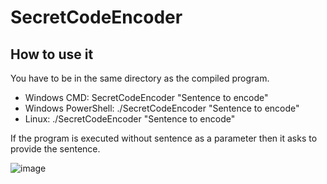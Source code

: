 # SecretCodeEncoder
## How to use it
You have to be in the same directory as the compiled program.
- Windows CMD: SecretCodeEncoder "Sentence to encode"
- Windows PowerShell: ./SecretCodeEncoder "Sentence to encode"
- Linux: ./SecretCodeEncoder "Sentence to encode"

If the program is executed without sentence as a parameter then it asks to provide the sentence.

![image](https://github.com/orszoooo/SecretCodeEncoder/assets/117857476/b0c2cf88-9ea7-4d51-a0ea-20ba997181a6)
